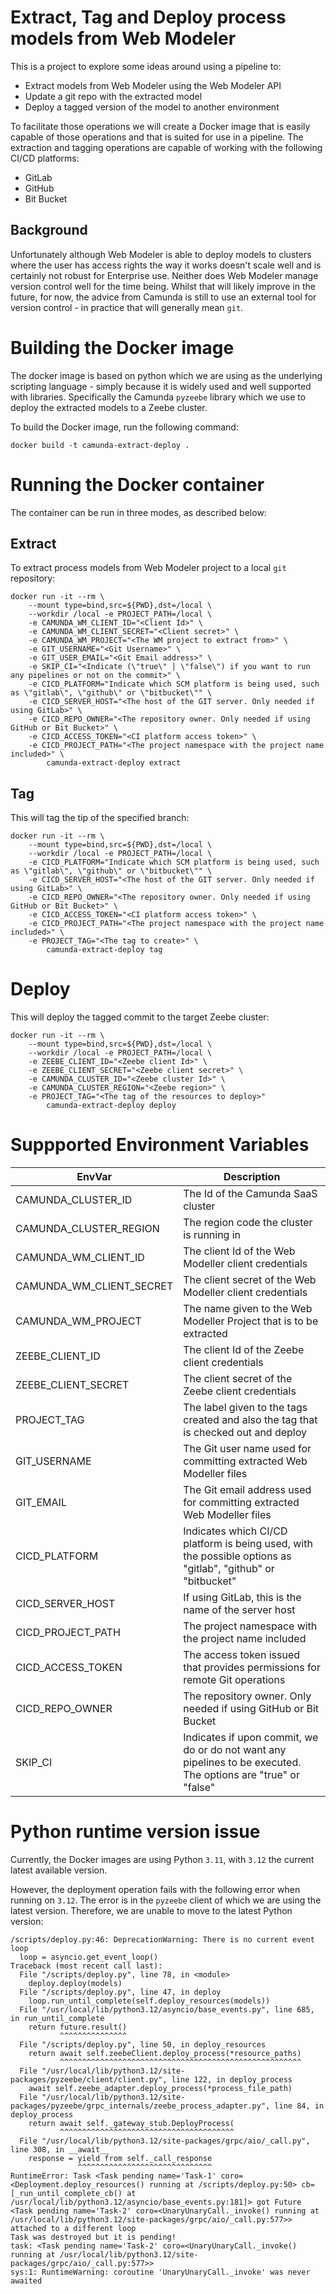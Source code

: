 # Extract, Tag and Deploy process models from Web Modeler
This is a project to explore some ideas around using a pipeline to:
* Extract models from Web Modeler using the Web Modeler API
* Update a git repo with the extracted model
* Deploy a tagged version of the model to another environment

To facilitate those operations we will create a Docker image that is easily capable of 
those operations and that is suited for use in a pipeline. The extraction and tagging operations are capable of working with the following CI/CD platforms:
* GitLab
* GitHub
* Bit Bucket

## Background
Unfortunately although Web Modeler is able to deploy models to clusters where the user
has access rights the way it works doesn't scale well and is certainly not robust for
Enterprise use. Neither does Web Modeler manage version control well for the time being.
Whilst that will likely improve in the future, for now, the advice from Camunda is still to use
an external tool for version control - in practice that will generally mean `git`.

# Building the Docker image
The docker image is based on python which we are using as the underlying scripting language -
simply because it is widely used and well supported with libraries. Specifically the
Camunda `pyzeebe` library which we use to deploy the extracted models to a Zeebe cluster.

To build the Docker image, run the following command:

```shell
docker build -t camunda-extract-deploy .
```

# Running the Docker container
The container can be run in three modes, as described below:

## Extract
To extract process models from Web Modeler project to a local `git` repository:

```shell
docker run -it --rm \
    --mount type=bind,src=${PWD},dst=/local \
    --workdir /local -e PROJECT_PATH=/local \
    -e CAMUNDA_WM_CLIENT_ID="<Client Id>" \
    -e CAMUNDA_WM_CLIENT_SECRET="<Client secret>" \
    -e CAMUNDA_WM_PROJECT="<The WM project to extract from>" \
    -e GIT_USERNAME="<Git Username>" \
    -e GIT_USER_EMAIL="<Git Email address>" \
    -e SKIP_CI="<Indicate (\"true\" | \"false\") if you want to run any pipelines or not on the commit>" \
    -e CICD_PLATFORM="Indicate which SCM platform is being used, such as \"gitlab\", \"github\" or \"bitbucket\"" \
    -e CICD_SERVER_HOST="<The host of the GIT server. Only needed if using GitLab>" \
    -e CICD_REPO_OWNER="<The repository owner. Only needed if using GitHub or Bit Bucket>" \
    -e CICD_ACCESS_TOKEN="<CI platform access token>" \
    -e CICD_PROJECT_PATH="<The project namespace with the project name included>" \
        camunda-extract-deploy extract
```

## Tag
This will tag the tip of the specified branch:

```shell
docker run -it --rm \
    --mount type=bind,src=${PWD},dst=/local \
    --workdir /local -e PROJECT_PATH=/local \
    -e CICD_PLATFORM="Indicate which SCM platform is being used, such as \"gitlab\", \"github\" or \"bitbucket\"" \
    -e CICD_SERVER_HOST="<The host of the GIT server. Only needed if using GitLab>" \
    -e CICD_REPO_OWNER="<The repository owner. Only needed if using GitHub or Bit Bucket>" \
    -e CICD_ACCESS_TOKEN="<CI platform access token>" \
    -e CICD_PROJECT_PATH="<The project namespace with the project name included>" \
    -e PROJECT_TAG="<The tag to create>" \
        camunda-extract-deploy tag
```

# Deploy
This will deploy the tagged commit to the target Zeebe cluster:

```shell
docker run -it --rm \
    --mount type=bind,src=${PWD},dst=/local \
    --workdir /local -e PROJECT_PATH=/local \
    -e ZEEBE_CLIENT_ID="<Zeebe client Id>" \
    -e ZEEBE_CLIENT_SECRET="<Zeebe client secret>" \
    -e CAMUNDA_CLUSTER_ID="<Zeebe cluster Id>" \
    -e CAMUNDA_CLUSTER_REGION="<Zeebe region>" \
    -e PROJECT_TAG="<The tag of the resources to deploy>"
        camunda-extract-deploy deploy
```

# Suppported Environment Variables

| EnvVar                   | Description                                                                                                    |
|--------------------------|----------------------------------------------------------------------------------------------------------------|
| CAMUNDA_CLUSTER_ID       | The Id of the Camunda SaaS cluster                                                                             |
| CAMUNDA_CLUSTER_REGION   | The region code the cluster is running in                                                                      |
| CAMUNDA_WM_CLIENT_ID     | The client Id of the Web Modeller client credentials                                                           |
| CAMUNDA_WM_CLIENT_SECRET | The client secret of the Web Modeller client credentials                                                       |
| CAMUNDA_WM_PROJECT       | The name given to the Web Modeller Project that is to be extracted                                             |
| ZEEBE_CLIENT_ID          | The client Id of the Zeebe client credentials                                                                  |
| ZEEBE_CLIENT_SECRET      | The client secret of the Zeebe client credentials                                                              |
| PROJECT_TAG              | The label given to the tags created and also the tag that is checked out and deploy                            |
| GIT_USERNAME             | The Git user name used for committing extracted Web Modeller files                                             |
| GIT_EMAIL                | The Git email address used for committing extracted Web Modeller files                                         |
| CICD_PLATFORM            | Indicates which CI/CD platform is being used, with the possible options as "gitlab", "github" or "bitbucket"   |
| CICD_SERVER_HOST         | If using GitLab, this is the name of the server host                                                           |
| CICD_PROJECT_PATH        | The project namespace with the project name included                                                           |
| CICD_ACCESS_TOKEN        | The access token issued that provides permissions for remote Git operations                                    |
| CICD_REPO_OWNER          | The repository owner. Only needed if using GitHub or Bit Bucket                                                |
| SKIP_CI                  | Indicates if upon commit, we do or do not want any pipelines to be executed. The options are "true" or "false" |

# Python runtime version issue
Currently, the Docker images are using Python `3.11`, with `3.12` the current latest available version.

However, the deployment operation fails with the following error when running on `3.12`. The error is in the `pyzeebe` client of which we are using the latest version. Therefore, we are unable to move to the latest Python version:

```shell
/scripts/deploy.py:46: DeprecationWarning: There is no current event loop
  loop = asyncio.get_event_loop()
Traceback (most recent call last):
  File "/scripts/deploy.py", line 78, in <module>
    deploy.deploy(models)
  File "/scripts/deploy.py", line 47, in deploy
    loop.run_until_complete(self.deploy_resources(models))
  File "/usr/local/lib/python3.12/asyncio/base_events.py", line 685, in run_until_complete
    return future.result()
           ^^^^^^^^^^^^^^^
  File "/scripts/deploy.py", line 50, in deploy_resources
    return await self.zeebeClient.deploy_process(*resource_paths)
           ^^^^^^^^^^^^^^^^^^^^^^^^^^^^^^^^^^^^^^^^^^^^^^^^^^^^^^
  File "/usr/local/lib/python3.12/site-packages/pyzeebe/client/client.py", line 122, in deploy_process
    await self.zeebe_adapter.deploy_process(*process_file_path)
  File "/usr/local/lib/python3.12/site-packages/pyzeebe/grpc_internals/zeebe_process_adapter.py", line 84, in deploy_process
    return await self._gateway_stub.DeployProcess(
           ^^^^^^^^^^^^^^^^^^^^^^^^^^^^^^^^^^^^^^^
  File "/usr/local/lib/python3.12/site-packages/grpc/aio/_call.py", line 308, in __await__
    response = yield from self._call_response
               ^^^^^^^^^^^^^^^^^^^^^^^^^^^^^^
RuntimeError: Task <Task pending name='Task-1' coro=<Deployment.deploy_resources() running at /scripts/deploy.py:50> cb=[_run_until_complete_cb() at /usr/local/lib/python3.12/asyncio/base_events.py:181]> got Future <Task pending name='Task-2' coro=<UnaryUnaryCall._invoke() running at /usr/local/lib/python3.12/site-packages/grpc/aio/_call.py:577>> attached to a different loop
Task was destroyed but it is pending!
task: <Task pending name='Task-2' coro=<UnaryUnaryCall._invoke() running at /usr/local/lib/python3.12/site-packages/grpc/aio/_call.py:577>>
sys:1: RuntimeWarning: coroutine 'UnaryUnaryCall._invoke' was never awaited
```
